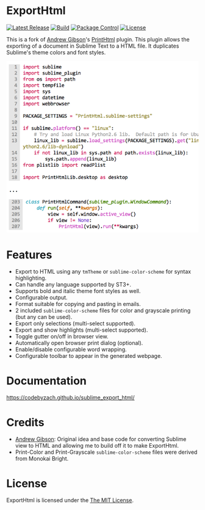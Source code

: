 # ExportHtml
[![Latest Release](https://img.shields.io/github/tag/codebyzach/sublime_export_html.svg?label=version)](https://github.com/codebyzach/sublime_export_html/releases)
[![Build][github-ci-image]][github-ci-link]
[![Package Control][pc-image]][pc-link]
[![License][license-image]][license-link]

This is a fork of [Andrew Gibson](https://github.com/agibsonsw)'s [PrintHtml](https://github.com/agibsonsw/PrintHtml)
plugin.  This plugin allows the exporting of a document in Sublime Text to a HTML file.  It duplicates Sublime's theme
colors and font styles.

![preview](docs/src/markdown/images/preview.png)

# Features

- Export to HTML using any `tmTheme` or `sublime-color-scheme` for syntax highlighting.
- Can handle any language supported by ST3+.
- Supports bold and italic theme font styles as well.
- Configurable output.
- Format suitable for copying and pasting in emails.
- 2 included `sublime-color-scheme` files for color and grayscale printing (but any can be used).
- Export only selections (multi-select supported).
- Export and show highlights (multi-select supported).
- Toggle gutter on/off in browser view.
- Automatically open browser print dialog (optional).
- Enable/disable configurable word wrapping.
- Configurable toolbar to appear in the generated webpage.

# Documentation

https://codebyzach.github.io/sublime_export_html/

# Credits

- [Andrew Gibson](https://github.com/agibsonsw): Original idea and base code for converting Sublime view to HTML and
  allowing me to build off it to make ExportHtml.
- Print-Color and Print-Grayscale `sublime-color-scheme` files were derived from Monokai Bright.

# License

ExportHtml is licensed under the [The MIT License](LICENSE).

[github-ci-image]: https://github.com/codebyzach/sublime_export_html/workflows/build/badge.svg?branch=master&event=push
[github-ci-link]: https://github.com/codebyzach/sublime_export_html/actions?query=workflow%3Abuild+branch%3Amaster
[pc-image]: https://img.shields.io/packagecontrol/dt/ExportHtml.svg?labelColor=333333&logo=sublime%20text
[pc-link]: https://packagecontrol.io/packages/ExportHtml
[license-image]: https://img.shields.io/badge/license-MIT-blue.svg?labelColor=333333
[license-link]: LICENSE
